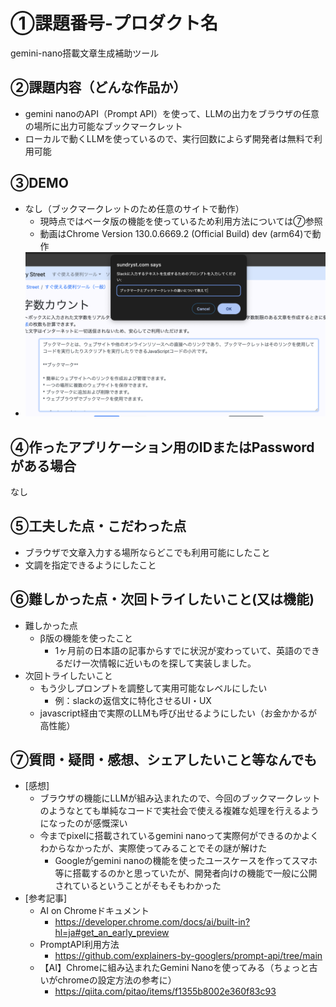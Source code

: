 # ①課題番号-プロダクト名

gemini-nano搭載文章生成補助ツール

## ②課題内容（どんな作品か）

- gemini nanoのAPI（Prompt API）を使って、LLMの出力をブラウザの任意の場所に出力可能なブックマークレット
- ローカルで動くLLMを使っているので、実行回数によらず開発者は無料で利用可能

## ③DEMO
- なし（ブックマークレットのため任意のサイトで動作）
  - 現時点ではベータ版の機能を使っているため利用方法については⑦参照
  - 動画はChrome Version 130.0.6669.2 (Official Build) dev (arm64)で動作
-  [![DEMO](img/DEMO.png)](https://youtu.be/ViWsuwEWtYE)


## ④作ったアプリケーション用のIDまたはPasswordがある場合
なし
<!-- - ID：dev@challenge-project.com
- PW：zK2n*N_m -->

## ⑤工夫した点・こだわった点
- ブラウザで文章入力する場所ならどこでも利用可能にしたこと
- 文調を指定できるようにしたこと

## ⑥難しかった点・次回トライしたいこと(又は機能)
- 難しかった点
    - β版の機能を使ったこと
      - 1ヶ月前の日本語の記事からすでに状況が変わっていて、英語のできるだけ一次情報に近いものを探して実装しました。
- 次回トライしたいこと
  - もう少しプロンプトを調整して実用可能なレベルにしたい
    - 例：slackの返信文に特化させるUI・UX
  - javascript経由で実際のLLMも呼び出せるようにしたい（お金かかるが高性能）

## ⑦質問・疑問・感想、シェアしたいこと等なんでも
- [感想]
  - ブラウザの機能にLLMが組み込まれたので、今回のブックマークレットのようなとても単純なコードで実社会で使える複雑な処理を行えるようになったのが感慨深い
  -  今までpixelに搭載されているgemini nanoって実際何ができるのかよくわからなかったが、実際使ってみることでその謎が解けた
     -  Googleがgemini nanoの機能を使ったユースケースを作ってスマホ等に搭載するのかと思っていたが、開発者向けの機能で一般に公開されているということがそもそもわかった
- [参考記事]
  - AI on Chromeドキュメント
    - https://developer.chrome.com/docs/ai/built-in?hl=ja#get_an_early_preview
  - PromptAPI利用方法
    - https://github.com/explainers-by-googlers/prompt-api/tree/main
  - 【AI】Chromeに組み込まれたGemini Nanoを使ってみる（ちょっと古いがchromeの設定方法の参考に）
    - https://qiita.com/pitao/items/f1355b8002e360f83c93